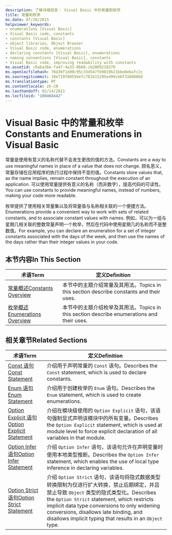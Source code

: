 ```yaml
---
description: 了解详细信息： Visual Basic 中的常量和枚举
title: 常量和枚举
ms.date: 07/20/2015
helpviewer_keywords:
- enumerations [Visual Basic]
- Visual Basic code, constants
- constants [Visual Basic]
- object libraries, Object Browser
- Visual Basic code, enumerations
- declaring constants [Visual Basic], enumerations
- naming conventions [Visual Basic], constants
- Visual Basic code, improving readability with constants
ms.assetid: c8aba36e-fa47-4a33-8b68-cb2009218270
ms.openlocfilehash: 78436f1e00c95c33d547fb9819b21bbe8ebafc2c
ms.sourcegitcommit: 10e719780594efc781b15295e499c66f316068b8
ms.translationtype: MT
ms.contentlocale: zh-CN
ms.lasthandoff: 02/14/2021
ms.locfileid: "100468442"
---
```

# <a name="constants-and-enumerations-in-visual-basic"></a><span data-ttu-id="7b360-103">Visual Basic 中的常量和枚举</span><span class="sxs-lookup"><span data-stu-id="7b360-103">Constants and Enumerations in Visual Basic</span></span>

<span data-ttu-id="7b360-104">常量是使用有意义的名称代替不会发生更改的值的方法。</span><span class="sxs-lookup"><span data-stu-id="7b360-104">Constants are a way to use meaningful names in place of a value that does not change.</span></span> <span data-ttu-id="7b360-105">顾名思义，常量存储在应用程序的执行过程中保持不变的值。</span><span class="sxs-lookup"><span data-stu-id="7b360-105">Constants store values that, as the name implies, remain constant throughout the execution of an application.</span></span> <span data-ttu-id="7b360-106">可以使用常量提供有意义的名称（而非数字），提高代码的可读性。</span><span class="sxs-lookup"><span data-stu-id="7b360-106">You can use constants to provide meaningful names, instead of numbers, making your code more readable.</span></span>  
  
 <span data-ttu-id="7b360-107">枚举提供了使用相关常量集以及将常量值与名称相关联的一个便捷方法。</span><span class="sxs-lookup"><span data-stu-id="7b360-107">Enumerations provide a convenient way to work with sets of related constants, and to associate constant values with names.</span></span> <span data-ttu-id="7b360-108">例如，可以为一组与星期几相关联的整数常量声明一个枚举，然后在代码中使用星期几的名称而不是整数值。</span><span class="sxs-lookup"><span data-stu-id="7b360-108">For example, you can declare an enumeration for a set of integer constants associated with the days of the week, and then use the names of the days rather than their integer values in your code.</span></span>  
  
## <a name="in-this-section"></a><span data-ttu-id="7b360-109">本节内容</span><span class="sxs-lookup"><span data-stu-id="7b360-109">In This Section</span></span>  
  
|<span data-ttu-id="7b360-110">术语</span><span class="sxs-lookup"><span data-stu-id="7b360-110">Term</span></span>|<span data-ttu-id="7b360-111">定义</span><span class="sxs-lookup"><span data-stu-id="7b360-111">Definition</span></span>|  
|---|---|  
|[<span data-ttu-id="7b360-112">常量概述</span><span class="sxs-lookup"><span data-stu-id="7b360-112">Constants Overview</span></span>](constants-overview.md)|<span data-ttu-id="7b360-113">本节中的主题介绍常量及其用法。</span><span class="sxs-lookup"><span data-stu-id="7b360-113">Topics in this section describe constants and their uses.</span></span>|  
|[<span data-ttu-id="7b360-114">枚举概述</span><span class="sxs-lookup"><span data-stu-id="7b360-114">Enumerations Overview</span></span>](enumerations-overview.md)|<span data-ttu-id="7b360-115">本节中的主题介绍枚举及其用法。</span><span class="sxs-lookup"><span data-stu-id="7b360-115">Topics in this section describe enumerations and their uses.</span></span>|  
  
## <a name="related-sections"></a><span data-ttu-id="7b360-116">相关章节</span><span class="sxs-lookup"><span data-stu-id="7b360-116">Related Sections</span></span>  
  
|<span data-ttu-id="7b360-117">术语</span><span class="sxs-lookup"><span data-stu-id="7b360-117">Term</span></span>|<span data-ttu-id="7b360-118">定义</span><span class="sxs-lookup"><span data-stu-id="7b360-118">Definition</span></span>|  
|---|---|  
|[<span data-ttu-id="7b360-119">Const 语句</span><span class="sxs-lookup"><span data-stu-id="7b360-119">Const Statement</span></span>](../../../language-reference/statements/const-statement.md)|<span data-ttu-id="7b360-120">介绍用于声明常量的 `Const` 语句。</span><span class="sxs-lookup"><span data-stu-id="7b360-120">Describes the `Const` statement, which is used to declare constants.</span></span>|  
|[<span data-ttu-id="7b360-121">Enum 语句</span><span class="sxs-lookup"><span data-stu-id="7b360-121">Enum Statement</span></span>](../../../language-reference/statements/enum-statement.md)|<span data-ttu-id="7b360-122">介绍用于创建枚举的 `Enum` 语句。</span><span class="sxs-lookup"><span data-stu-id="7b360-122">Describes the `Enum` statement, which is used to create enumerations.</span></span>|  
|[<span data-ttu-id="7b360-123">Option Explicit 语句</span><span class="sxs-lookup"><span data-stu-id="7b360-123">Option Explicit Statement</span></span>](../../../language-reference/statements/option-explicit-statement.md)|<span data-ttu-id="7b360-124">介绍在模块级使用的 `Option Explicit` 语句，该语句强制显式声明该模块中的所有变量。</span><span class="sxs-lookup"><span data-stu-id="7b360-124">Describes the `Option Explicit` statement, which is used at module level to force explicit declaration of all variables in that module.</span></span>|  
|[<span data-ttu-id="7b360-125">Option Infer 语句</span><span class="sxs-lookup"><span data-stu-id="7b360-125">Option Infer Statement</span></span>](../../../language-reference/statements/option-infer-statement.md)|<span data-ttu-id="7b360-126">介绍 `Option Infer` 语句，该语句允许在声明变量时使用本地类型推断。</span><span class="sxs-lookup"><span data-stu-id="7b360-126">Describes the `Option Infer` statement, which enables the use of local type inference in declaring variables.</span></span>|  
|[<span data-ttu-id="7b360-127">Option Strict 语句</span><span class="sxs-lookup"><span data-stu-id="7b360-127">Option Strict Statement</span></span>](../../../language-reference/statements/option-strict-statement.md)|<span data-ttu-id="7b360-128">介绍 `Option Strict` 语句，该语句将隐式数据类型转换限制为仅进行扩大转换，禁止后期绑定，并且禁止导致 `Object` 类型的隐式类型化。</span><span class="sxs-lookup"><span data-stu-id="7b360-128">Describes the `Option Strict` statement, which restricts implicit data type conversions to only widening conversions, disallows late binding, and disallows implicit typing that results in an `Object` type.</span></span>|
